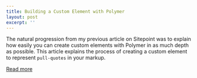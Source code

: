 ```yaml
---
title: Building a Custom Element with Polymer
layout: post
excerpt: ''
---
```


The natural progression from my previous article on Sitepoint was to explain 
how easily you can create custom elements with Polymer in as much depth as 
possible. This article explains the process of creating a custom element to 
represent `pull-quotes` in your markup.

[Read more](http://www.sitepoint.com/building-pull-quote-custom-element-polymer/)